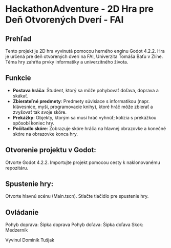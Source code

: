 
# HackathonAdventure - 2D Hra pre Deň Otvorených Dverí - FAI

## Prehľad

Tento projekt je 2D hra vyvinutá pomocou herného enginu Godot 4.2.2. 
Hra je určená pre deň otvorených dverí na FAI, Univerzita Tomáša Baťu v Zlíne. 
Téma hry zahŕňa prvky informatiky a univerzitného života.

## Funkcie

- **Postava hráča**: Študent, ktorý sa môže pohybovať doľava, doprava a skákať.
- **Zbierateľné predmety**: Predmety súvisiace s informatikou (napr. klávesnice, myši, programovacie knihy), ktoré hráč môže zbierať a zvyšovať tak svoje skóre.
- **Prekážky**: Objekty, ktorým sa musí hráč vyhnúť; kolízia s prekážkou spôsobí koniec hry.
- **Počítadlo skóre**: Zobrazuje skóre hráča na hlavnej obrazovke a konečné skóre na obrazovke konca hry.

## Otvorenie projektu v Godot:
Otvorte Godot 4.2.2.
Importujte projekt pomocou cesty k naklonovanému repozitáru.

## Spustenie hry:
Otvorte hlavnú scénu (Main.tscn).
Stlačte tlačidlo pre spustenie hry.

## Ovládanie
Pohyb doprava: Šípka doprava
Pohyb doľava: Šípka doľava
Skok: Medzerník

Vyvinul Dominik Tušjak
